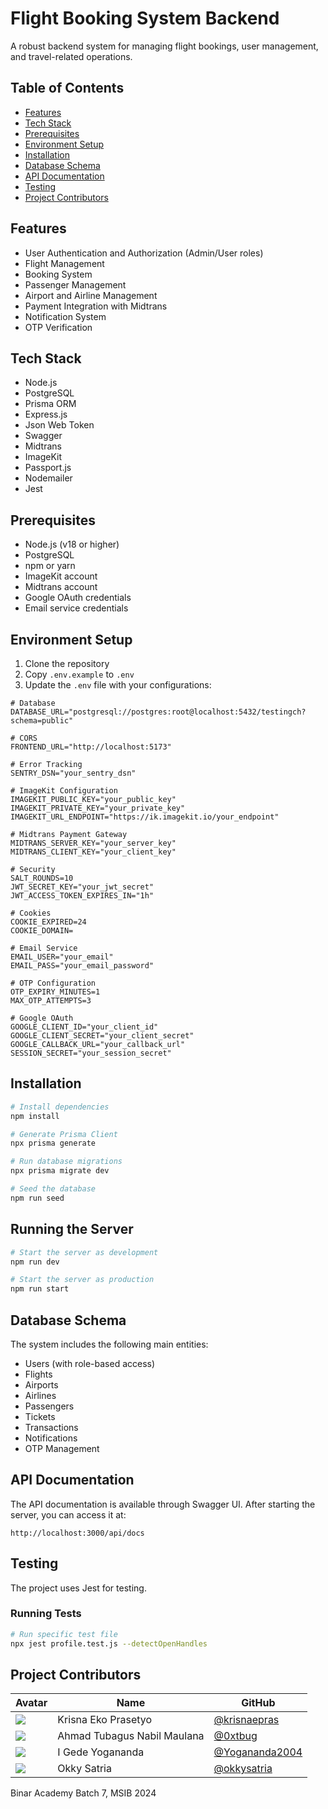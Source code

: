 # Flight Booking System Backend

A robust backend system for managing flight bookings, user management, and travel-related operations.

## Table of Contents
- [Features](#features)
- [Tech Stack](#tech-stack)
- [Prerequisites](#prerequisites)
- [Environment Setup](#environment-setup)
- [Installation](#installation)
- [Database Schema](#database-schema)
- [API Documentation](#api-documentation)
- [Testing](#testing)
- [Project Contributors](#project-contributors)

## Features

- User Authentication and Authorization (Admin/User roles)
- Flight Management
- Booking System
- Passenger Management
- Airport and Airline Management
- Payment Integration with Midtrans
- Notification System
- OTP Verification

## Tech Stack

- Node.js
- PostgreSQL
- Prisma ORM
- Express.js
- Json Web Token
- Swagger
- Midtrans
- ImageKit
- Passport.js
- Nodemailer
- Jest

## Prerequisites

- Node.js (v18 or higher)
- PostgreSQL
- npm or yarn
- ImageKit account
- Midtrans account
- Google OAuth credentials
- Email service credentials

## Environment Setup

1. Clone the repository
2. Copy `.env.example` to `.env`
3. Update the `.env` file with your configurations:

```env
# Database
DATABASE_URL="postgresql://postgres:root@localhost:5432/testingch?schema=public"

# CORS
FRONTEND_URL="http://localhost:5173"

# Error Tracking
SENTRY_DSN="your_sentry_dsn"

# ImageKit Configuration
IMAGEKIT_PUBLIC_KEY="your_public_key"
IMAGEKIT_PRIVATE_KEY="your_private_key"
IMAGEKIT_URL_ENDPOINT="https://ik.imagekit.io/your_endpoint"

# Midtrans Payment Gateway
MIDTRANS_SERVER_KEY="your_server_key"
MIDTRANS_CLIENT_KEY="your_client_key"

# Security
SALT_ROUNDS=10
JWT_SECRET_KEY="your_jwt_secret"
JWT_ACCESS_TOKEN_EXPIRES_IN="1h"

# Cookies
COOKIE_EXPIRED=24
COOKIE_DOMAIN=

# Email Service
EMAIL_USER="your_email"
EMAIL_PASS="your_email_password"

# OTP Configuration
OTP_EXPIRY_MINUTES=1
MAX_OTP_ATTEMPTS=3

# Google OAuth
GOOGLE_CLIENT_ID="your_client_id"
GOOGLE_CLIENT_SECRET="your_client_secret"
GOOGLE_CALLBACK_URL="your_callback_url"
SESSION_SECRET="your_session_secret"
```

## Installation

```bash
# Install dependencies
npm install

# Generate Prisma Client
npx prisma generate

# Run database migrations
npx prisma migrate dev

# Seed the database
npm run seed
```

## Running the Server

```bash
# Start the server as development
npm run dev

# Start the server as production
npm run start
```

## Database Schema

The system includes the following main entities:
- Users (with role-based access)
- Flights
- Airports
- Airlines
- Passengers
- Tickets
- Transactions
- Notifications
- OTP Management

## API Documentation

The API documentation is available through Swagger UI. After starting the server, you can access it at:

```
http://localhost:3000/api/docs
```

## Testing

The project uses Jest for testing. 

### Running Tests

```bash
# Run specific test file
npx jest profile.test.js --detectOpenHandles
```

## Project Contributors

| Avatar | Name | GitHub |
|--------|------|--------|
| <img src="https://github.com/krisnaepras.png?size=50"> | Krisna Eko Prasetyo | [@krisnaepras](https://github.com/krisnaepras) |
| <img src="https://github.com/0xtbug.png?size=50"> | Ahmad Tubagus Nabil Maulana | [@0xtbug](https://github.com/0xtbug) |
| <img src="https://github.com/Yogananda2004.png?size=50"> | I Gede Yogananda | [@Yogananda2004](https://github.com/Yogananda2004) |
| <img src="https://github.com/okkysatria.png?size=50"> | Okky Satria | [@okkysatria](https://github.com/okkysatria) |

Binar Academy Batch 7, MSIB 2024